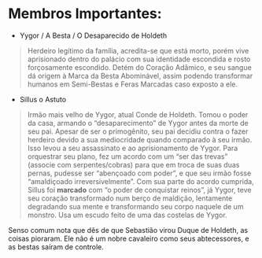 # Membros Importantes:

- Yygor / A Besta / O Desaparecido de Holdeth

> Herdeiro legítimo da família, acredita-se que está morto, porém vive aprisionado dentro do palácio com sua identidade escondida e rosto forçosamente escondido. Detém do Coração Adâmico, e seu sangue dá origem à Marca da Besta Abominável, assim podendo transformar humanos em Semi-Bestas e Feras Marcadas caso exposto a ele.

- Sillus o Astuto

> Irmão mais velho de Yygor, atual Conde de Holdeth. Tomou o poder da casa, armando o “desaparecimento” de Yygor antes da morte de seu pai. Apesar de ser o primogênito, seu pai decidiu contra o fazer herdeiro devido a sua mediocridade quando comparado à seu irmão. Isso levou a seu assassinato e ao aprisionamento de Yygor. Para orquestrar seu plano, fez um acordo com um “ser das trevas” (associe com serpentes/cobras) para que em troca de suas duas pernas, pudesse ser “abençoado com poder”, e que seu irmão fosse “amaldiçoado irreversivelmente”. Com sua parte do acordo cumprida, Sillus foi **marcado** com “o poder de conquistar reinos”, já Yygor, teve seu coração transformado num berço de maldição, lentamente degradando sua mente e transformando seu corpo naquele de um monstro. Usa um escudo feito de uma das costelas de Yygor.

Senso comum nota que dês de que Sebastião virou Duque de Holdeth, as coisas pioraram. Ele não é um nobre cavaleiro como seus abtecessores, e as bestas saíram de controle.